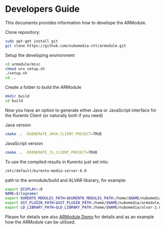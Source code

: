 Developers Guide
=========================
This documents provides information how to develope the ARModule. 

Clone repository:
```bash
sudo apt-get install git
git clone https://github.com/nubomedia-vtt/armodule.git
```

Setup the developing environment
```bash
cd armodule/misc
chmod u+x setup.sh
./setup.sh
cd ..
```

Create a folder to build the ARModule
```bash
mkdir build
cd build
```

Now you have an option to generate either Java or JavaScript interface for the Kurento Client (or naturally both if you need)

Java version
```bash
cmake .. -DGENERATE_JAVA_CLIENT_PROJECT=TRUE
```

JavaScript version
```bash
cmake .. -DGENERATE_JS_CLIENT_PROJECT=TRUE
``` 

To use the compiled results in Kurento just set into:
```bash
/etc/default/kurento-media-server-6.0
```

path to the armodule/build and ALVAR libarary, for example:
```bash
export DISPLAY=:0
NAME=$(logname)
export KURENTO_MODULES_PATH=$KURENTO_MODULES_PATH:/home/$NAME/nubomedia/armodule/build
export GST_PLUGIN_PATH=$GST_PLUGIN_PATH:/home/$NAME/nubomedia/armodule/build
export LD_LIBRARY_PATH=$LD_LIBRARY_PATH:/home/$NAME/nubomedia/alvar-2.0.0-sdk-linux-gcc44/bin/
```

Please for details see also 
[ARModule Demo](https://github.com/nubomedia-vtt/armoduledemos)
for details and as an example how the ARModule can be utilized.

